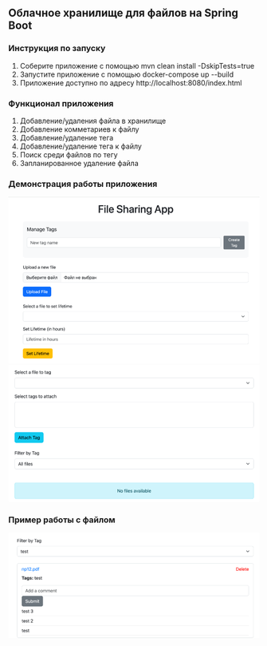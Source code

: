## Облачное хранилище для файлов на Spring Boot

### Инструкция по запуску

1. Соберите приложение с помощью mvn clean install -DskipTests=true
2. Запустите приложение с помощью docker-compose up --build
3. Приложение доступно по адресу
   http://localhost:8080/index.html

### Функционал приложения

1. Добавление/удаления файла в хранилище
2. Добавление комметариев к файлу
3. Добавление/удаление тега
4. Добавление/удаление тега к файлу
5. Поиск среди файлов по тегу
6. Запланированное удаление файла

### Демонстрация работы приложения

![img.png](img.png)
![img_1.png](img_1.png)

### Пример работы с файлом
![img_2.png](img_2.png)